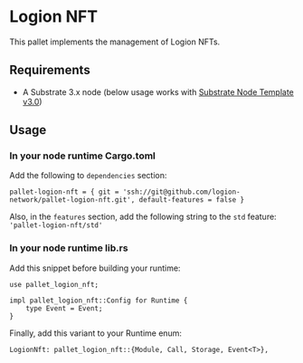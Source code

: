 # Logion NFT

This pallet implements the management of Logion NFTs.

## Requirements

- A Substrate 3.x node (below usage works with [Substrate Node Template v3.0](https://github.com/substrate-developer-hub/substrate-node-template/releases/tag/v3.0.0))

## Usage

### In your node runtime Cargo.toml

Add the following to `dependencies` section:

    pallet-logion-nft = { git = 'ssh://git@github.com/logion-network/pallet-logion-nft.git', default-features = false }

Also, in the `features` section, add the following string to the `std` feature: `'pallet-logion-nft/std'`

### In your node runtime lib.rs

Add this snippet before building your runtime:

```
use pallet_logion_nft;

impl pallet_logion_nft::Config for Runtime {
	type Event = Event;
}
```

Finally, add this variant to your Runtime enum:

	LogionNft: pallet_logion_nft::{Module, Call, Storage, Event<T>},
